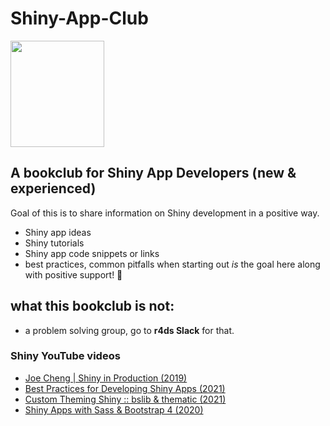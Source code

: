 
# Shiny-App-Club
<img alight="right" width="150" height="170" src="https://user-images.githubusercontent.com/55933131/134819392-ca0909d6-60f3-4b54-b259-a3c67a90ac5a.png">


## A bookclub for Shiny App Developers (new &amp; experienced)

Goal of this is to share information on Shiny development in a positive way. 
- Shiny app ideas
- Shiny tutorials
- Shiny app code snippets or links
- best practices, common pitfalls when starting out *is* the goal here along with positive support! 💜


## what this bookclub is not:
- a problem solving group, go to **r4ds Slack** for that.




### Shiny YouTube videos

- [Joe Cheng | Shiny in Production (2019)](https://youtu.be/Wy3TY0gOmJw) 
- [Best Practices for Developing Shiny Apps (2021)](https://youtu.be/iUVyDr-TWyU)
- [Custom Theming Shiny :: bslib & thematic (2021)](https://youtu.be/zAqoLCQ83Ns)
- [Shiny Apps with Sass & Bootstrap 4 (2020)](https://youtu.be/GHBwprI_Py4)







